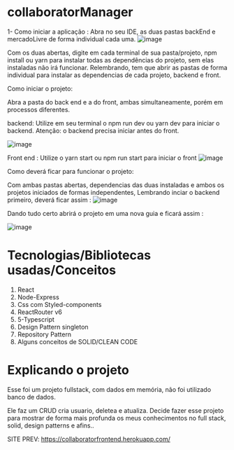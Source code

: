 # collaboratorManager

1- Como iniciar a aplicação :
Abra no seu IDE, as duas pastas backEnd e mercadoLivre de forma individual cada uma.
![image](https://user-images.githubusercontent.com/80259818/174451981-805dea85-5549-4f94-85b6-8ad703ccebc5.png)


Com os duas abertas, digite em cada terminal de sua pasta/projeto, npm install ou yarn para instalar todas as dependências do projeto, sem elas instaladas não irá funcionar. Relembrando, tem que abrir as pastas de forma individual para instalar as dependencias de cada projeto, backend e front.

Como iniciar o projeto:

Abra a pasta do back end e a do front, ambas simultaneamente, porém em processos diferentes.

backend: 
Utilize em seu terminal o npm run dev ou yarn dev para iniciar o backend. Atenção: o backend precisa iniciar antes do front.

![image](https://user-images.githubusercontent.com/80259818/174452044-41eff7f5-12dd-4634-ae69-a0115c12c503.png)


Front end :
Utilize o yarn start ou npm run start para iniciar o front
![image](https://user-images.githubusercontent.com/80259818/174452126-6e2a2c69-05a2-4317-b8b1-9f3e6c498609.png)


Como deverá ficar para funcionar o projeto:

Com ambas pastas abertas, dependencias das duas instaladas e ambos os projetos iniciados de formas independentes, Lembrando inciar o backend primeiro, deverá ficar assim :
![image](https://user-images.githubusercontent.com/80259818/174452171-09b75134-fc6a-4876-823e-40a3abab5b3e.png)

Dando tudo certo abrirá o projeto em uma nova guia e ficará assim : 

![image](https://user-images.githubusercontent.com/80259818/174452218-fa290544-7cbc-40a3-ac79-368cee93d758.png)



# Tecnologias/Bibliotecas usadas/Conceitos

1. React
2. Node-Express
3. Css com Styled-components
4. ReactRouter v6
5. 5-Typescript
6. Design Pattern singleton
7. Repository Pattern
8. Alguns conceitos de SOLID/CLEAN CODE

# Explicando o projeto
Esse foi um projeto fullstack, com dados em memória, não foi utilizado banco de dados.

Ele faz um CRUD cria usuario, deletea e atualiza. 
Decide fazer esse projeto para mostrar de forma mais profunda os meus conhecimentos no full stack, solid, design patterns e afins..

SITE PREV: https://collaboratorfrontend.herokuapp.com/
